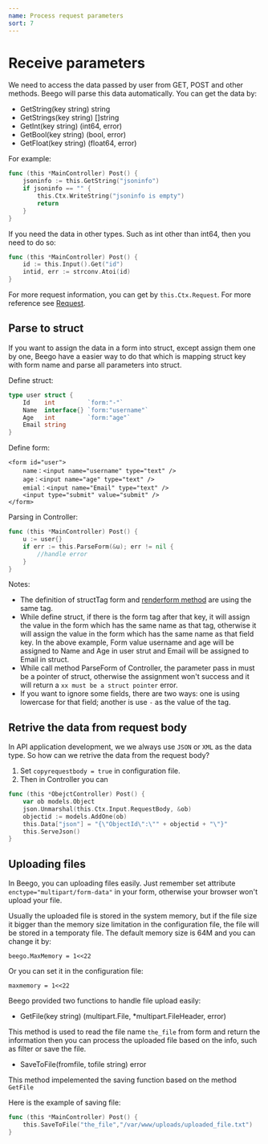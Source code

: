 ```yaml
---
name: Process request parameters
sort: 7
---
```


# Receive parameters
We need to access the data passed by user from GET, POST and other methods. Beego will parse this data automatically. You can get the data by:

- GetString(key string) string
- GetStrings(key string) []string
- GetInt(key string) (int64, error)
- GetBool(key string) (bool, error)
- GetFloat(key string) (float64, error)

For example:

```go
func (this *MainController) Post() {
	jsoninfo := this.GetString("jsoninfo")
	if jsoninfo == "" {
		this.Ctx.WriteString("jsoninfo is empty")
		return
	}
}
```

If you need the data in other types. Such as int other than int64, then you need to do so:

```go
func (this *MainController) Post() {
	id := this.Input().Get("id")
	intid, err := strconv.Atoi(id)
}
```

For more request information, you can get by `this.Ctx.Request`. For more reference see [Request](http://gowalker.org/net/http#Request).

## Parse to struct

If you want to assign the data in a form into struct, except assign them one by one, Beego have a easier way to do that which is mapping struct key with form name and parse all parameters into struct.

Define struct:

```go
type user struct {
	Id    int         `form:"-"`
	Name  interface{} `form:"username"`
	Age   int         `form:"age"`
	Email string
}
```

Define form:

	<form id="user">
		name：<input name="username" type="text" />
		age：<input name="age" type="text" />
		emial：<input name="Email" type="text" />
		<input type="submit" value="submit" />
	</form>

Parsing in Controller:

```go
func (this *MainController) Post() {
	u := user{}
	if err := this.ParseForm(&u); err != nil {
		//handle error
	}
}
```

Notes:

* The definition of structTag form and [renderform method](Views_Templates.md#renderform-使用) are using the same tag.
* While define struct, if there is the form tag after that key, it will assign the value in the form which has the same name as that tag, otherwise it will assign the value in the form which has the same name as that field key. In the above example, Form value username and age will be assigned to Name and Age in user strut and Email will be assigned to Email in struct.
* While call method ParseForm of Controller, the parameter pass in must be a pointer of struct, otherwise the assignment won't success and it will return a `xx must be a struct pointer` error.
* If you want to ignore some fields, there are two ways: one is using lowercase for that field; another is use `-` as the value of the tag.

## Retrive the data from request body

In API application development, we we always use `JSON` or `XML` as the data type. So how can we retrive the data from the request body?

1. Set `copyrequestbody = true` in configuration file.
2. Then in Controller you can

```go
func (this *ObejctController) Post() {
	var ob models.Object
	json.Unmarshal(this.Ctx.Input.RequestBody, &ob)
	objectid := models.AddOne(ob)
	this.Data["json"] = "{\"ObjectId\":\"" + objectid + "\"}"
	this.ServeJson()
}
```

## Uploading files

In Beego, you can uploading files easily. Just remember set attribute `enctype="multipart/form-data"` in your form, otherwise your browser won't upload your file.

Usually the uploaded file is stored in the system memory, but if the file size it bigger than the memory size limitation in the configuration file, the file will be stored in a temporaty file. The default memory size is 64M and you can change it by:

	beego.MaxMemory = 1<<22

Or you can set it in the configuration file:

	maxmemory = 1<<22

Beego provided two functions to handle file upload easily:

- GetFile(key string) (multipart.File, *multipart.FileHeader, error)

This method is used to read the file name `the_file` from form and return the information then you can process the uploaded file based on the info, such as filter or save the file.

- SaveToFile(fromfile, tofile string) error

This method impelemented the saving function based on the method `GetFile`

Here is the example of saving file:

```go
func (this *MainController) Post() {
	this.SaveToFile("the_file","/var/www/uploads/uploaded_file.txt")
}
```
